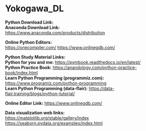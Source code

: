 # Yokogawa_DL

**Python Download Link:**<br>
**Anaconda Download Link:** https://www.anaconda.com/products/distribution

**Online Python Editors:**<br>
https://onecompiler.com/
https://www.onlinegdb.com/

**Python Study Material Links:**<br>
**Python for you and me:** https://pymbook.readthedocs.io/en/latest/<br>
**Python Practice Book:** https://anandology.com/python-practice-book/index.html<br>
**Learn Python Programming (programmiz.com):** https://www.programiz.com/python-programming<br>
**Learn Python Programming (data-flair):** https://data-flair.training/blogs/python-tutorial/<br>

**Online Editor Link:** https://www.onlinegdb.com/<br>


**Data visualization web links:**<br>
https://matplotlib.org/stable/gallery/index<br>
https://seaborn.pydata.org/examples/index.html<br>
